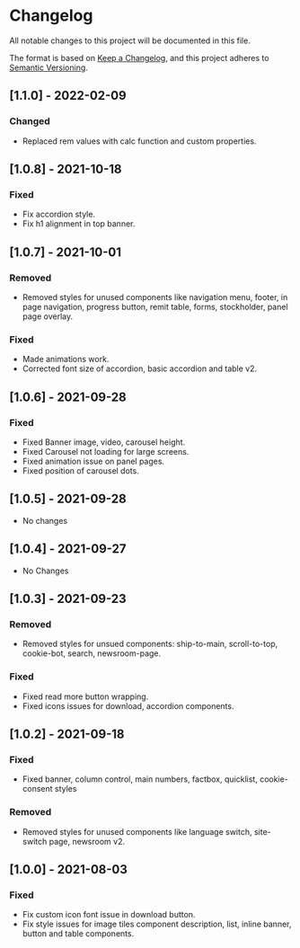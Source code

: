 # Changelog

All notable changes to this project will be documented in this file.

The format is based on [Keep a Changelog](https://keepachangelog.com/en/1.0.0/),
and this project adheres to [Semantic Versioning](https://semver.org/spec/v2.0.0.html).

## [1.1.0] - 2022-02-09

### Changed
- Replaced rem values with calc function and custom properties.

## [1.0.8] - 2021-10-18

### Fixed
- Fix accordion style.
- Fix h1 alignment in top banner.

## [1.0.7] - 2021-10-01

### Removed
- Removed styles for unused components like navigation menu, footer, in page navigation, progress button, remit table, forms, stockholder, panel page overlay.

### Fixed
- Made animations work.
- Corrected font size of accordion, basic accordion and table v2.

## [1.0.6] - 2021-09-28

### Fixed 
- Fixed Banner image, video, carousel height.
- Fixed Carousel not loading for large screens.
- Fixed animation issue on panel pages.
- Fixed position of carousel dots.

## [1.0.5] - 2021-09-28

- No changes

## [1.0.4] - 2021-09-27

- No Changes

## [1.0.3] - 2021-09-23

### Removed
- Removed styles for unsued components: ship-to-main, scroll-to-top, cookie-bot, search, newsroom-page.

### Fixed
- Fixed read more button wrapping.
- Fixed icons issues for download, accordion components.

## [1.0.2] - 2021-09-18

### Fixed
- Fixed banner, column control, main numbers, factbox, quicklist, cookie-consent styles

### Removed
- Removed styles for unused components like language switch, site-switch page, newsroom v2.

## [1.0.0] - 2021-08-03

### Fixed
- Fix custom icon font issue in download button.
- Fix style issues for image tiles component description, list, inline banner, button and table components.

